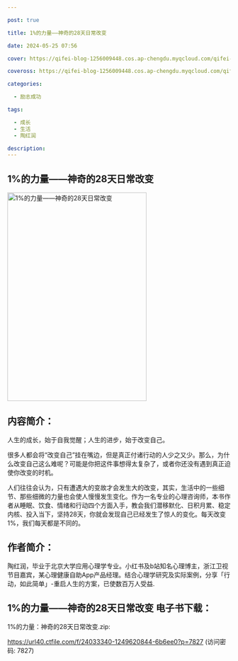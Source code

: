 ```yaml
---

post: true

title: 1%的力量——神奇的28天日常改变

date: 2024-05-25 07:56

cover: https://qifei-blog-1256009448.cos.ap-chengdu.myqcloud.com/qifei-blog/66372c290ea9cb1403874869.jpg

coveross: https://qifei-blog-1256009448.cos.ap-chengdu.myqcloud.com/qifei-blog/66372c290ea9cb1403874869.jpg

categories:

  - 励志成功

tags:

  - 成长
  - 生活
  - 陶红润

description:
---
```


##  1%的力量——神奇的28天日常改变

<img alt="1%的力量——神奇的28天日常改变 " class="aligncenter loading" data-was-processed="true" decoding="async" fetchpriority="high" height="471" src="https://qifei-blog-1256009448.cos.ap-chengdu.myqcloud.com/qifei-blog/66372c290ea9cb1403874869.jpg" style="cursor: zoom-in;" width="314"/>

## 内容简介：

人生的成长，始于自我觉醒；人生的进步，始于改变自己。

很多人都会将“改变自己”挂在嘴边，但是真正付诸行动的人少之又少。那么，为什么改变自己这么难呢？可能是你把这件事想得太复杂了，或者你还没有遇到真正迫使你改变的时机。

人们往往会认为，只有遭遇大的变故才会发生大的改变，其实，生活中的一些细节、那些细微的力量也会使人慢慢发生变化。作为一名专业的心理咨询师，本书作者从睡眠、饮食、情绪和行动四个方面入手，教会我们潜移默化、日积月累、稳定内核、投入当下，坚持28天，你就会发现自己已经发生了惊人的变化。每天改变1%，我们每天都是不同的。

## 作者简介：

陶红润，毕业于北京大学应用心理学专业。小红书及b站知名心理博主，浙江卫视节目嘉宾，某心理健康自助App产品经理。结合心理学研究及实际案例，分享「行动，如此简单」-重启人生的方案，已使数百万人受益.

## 1%的力量——神奇的28天日常改变 电子书下载：
1%的力量：神奇的28天日常改变.zip: 

https://url40.ctfile.com/f/24033340-1249620844-6b6ee0?p=7827 (访问密码: 7827)
